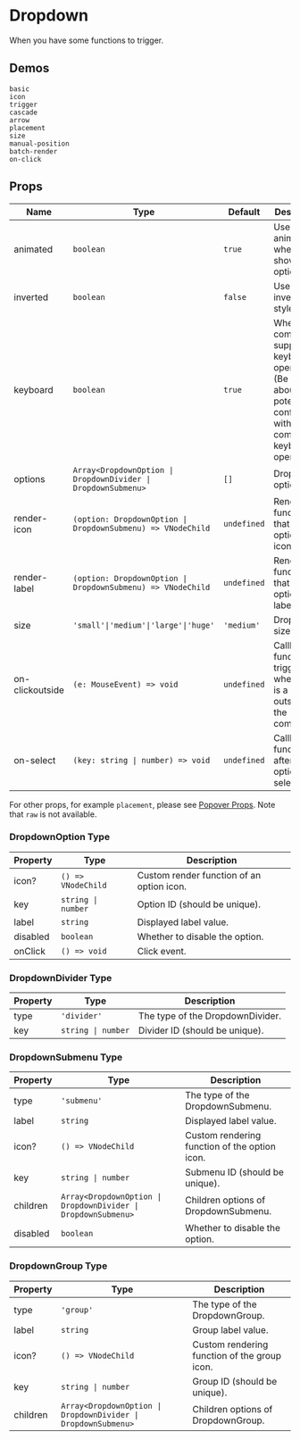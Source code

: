 # Dropdown

When you have some functions to trigger.

## Demos

```demo
basic
icon
trigger
cascade
arrow
placement
size
manual-position
batch-render
on-click
```

## Props

| Name | Type | Default | Description |
| --- | --- | --- | --- |
| animated | `boolean` | `true` | Use an animation when showing options. |
| inverted | `boolean` | `false` | Use the inverted style. |
| keyboard | `boolean` | `true` | Whether the component supports keyboard operation. (Be careful about the potential conflicts with other components keyboard operations) |
| options | `Array<DropdownOption \| DropdownDivider \| DropdownSubmenu>` | `[]` | Dropdown options. |
| render-icon | `(option: DropdownOption \| DropdownSubmenu) => VNodeChild` | `undefined` | Render function that renders option icons. |
| render-label | `(option: DropdownOption \| DropdownSubmenu) => VNodeChild` | `undefined` | Render function that renders option labels. |
| size | `'small'\|'medium'\|'large'\|'huge'` | `'medium'` | Dropdown size. |
| on-clickoutside | `(e: MouseEvent) => void` | `undefined` | Callback function triggered when there is a click outside of the component. |
| on-select | `(key: string \| number) => void` | `undefined` | Callback function for after an option is selected. |

For other props, for example `placement`, please see [Popover Props](popover#Props). Note that `raw` is not available.

### DropdownOption Type

| Property | Type               | Description                               |
| -------- | ------------------ | ----------------------------------------- |
| icon?    | `() => VNodeChild` | Custom render function of an option icon. |
| key      | `string \| number` | Option ID (should be unique).             |
| label    | `string`           | Displayed label value.                    |
| disabled | `boolean`          | Whether to disable the option.            |
| onClick  | `() => void`       | Click event.                              |

### DropdownDivider Type

| Property | Type               | Description                      |
| -------- | ------------------ | -------------------------------- |
| type     | `'divider'`        | The type of the DropdownDivider. |
| key      | `string \| number` | Divider ID (should be unique).   |

### DropdownSubmenu Type

| Property | Type | Description |
| --- | --- | --- |
| type | `'submenu'` | The type of the DropdownSubmenu. |
| label | `string` | Displayed label value. |
| icon? | `() => VNodeChild` | Custom rendering function of the option icon. |
| key | `string \| number` | Submenu ID (should be unique). |
| children | `Array<DropdownOption \| DropdownDivider \| DropdownSubmenu>` | Children options of DropdownSubmenu. |
| disabled | `boolean` | Whether to disable the option. |

### DropdownGroup Type

| Property | Type | Description |
| --- | --- | --- |
| type | `'group'` | The type of the DropdownGroup. |
| label | `string` | Group label value. |
| icon? | `() => VNodeChild` | Custom rendering function of the group icon. |
| key | `string \| number` | Group ID (should be unique). |
| children | `Array<DropdownOption \| DropdownDivider \| DropdownSubmenu>` | Children options of DropdownGroup. |
